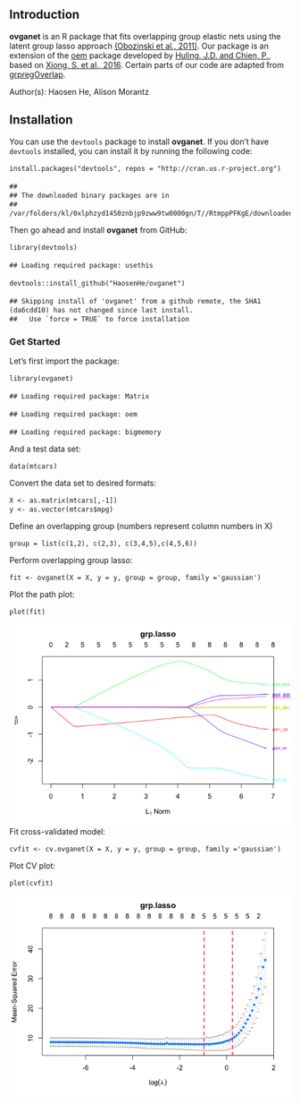 
## Introduction

**ovganet** is an R package that fits overlapping group elastic nets
using the latent group lasso approach [(Obozinski et al.,
2011)](https://arxiv.org/abs/1110.0413). Our package is an extension of
the [oem](https://github.com/jaredhuling/oem) package developed by
[Huling, J.D. and Chien, P.](https://arxiv.org/abs/1801.09661), based on
[Xiong, S. et al.,
2016](https://www.tandfonline.com/doi/full/10.1080/00401706.2015.1054436).
Certain parts of our code are adapted from
[grpregOverlap](https://github.com/YaohuiZeng/grpregOverlap).

Author(s): Haosen He, Alison Morantz

## Installation

You can use the `devtools` package to install **ovganet**. If you don’t
have `devtools` installed, you can install it by running the following
code:

    install.packages("devtools", repos = "http://cran.us.r-project.org")

    ## 
    ## The downloaded binary packages are in
    ##  /var/folders/kl/0xlphzyd1450znbjp9zww9tw0000gn/T//RtmppPFKgE/downloaded_packages

Then go ahead and install **ovganet** from GitHub:

    library(devtools)

    ## Loading required package: usethis

    devtools::install_github("HaosenHe/ovganet")

    ## Skipping install of 'ovganet' from a github remote, the SHA1 (da6cdd10) has not changed since last install.
    ##   Use `force = TRUE` to force installation

### Get Started

Let’s first import the package:

    library(ovganet)

    ## Loading required package: Matrix

    ## Loading required package: oem

    ## Loading required package: bigmemory

And a test data set:

    data(mtcars)

Convert the data set to desired formats:

    X <- as.matrix(mtcars[,-1])
    y <- as.vector(mtcars$mpg)

Define an overlapping group (numbers represent column numbers in X)

    group = list(c(1,2), c(2,3), c(3,4,5),c(4,5,6))

Perform overlapping group lasso:

    fit <- ovganet(X = X, y = y, group = group, family ='gaussian')

Plot the path plot:

    plot(fit)

![](README_files/figure-markdown_strict/unnamed-chunk-8-1.png) Fit
cross-validated model:

    cvfit <- cv.ovganet(X = X, y = y, group = group, family ='gaussian')

Plot CV plot:

    plot(cvfit)

![](README_files/figure-markdown_strict/unnamed-chunk-10-1.png)
